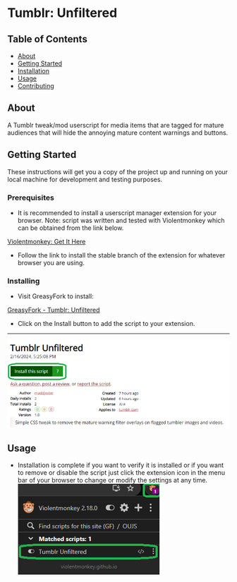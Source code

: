 # Tumblr: Unfiltered

## Table of Contents

- [About](#about)
- [Getting Started](#getting_started)
- [Installation](#installing)
- [Usage](#usage)
- [Contributing](../CONTRIBUTING.md)

## About <a name = "about"></a>

A Tumblr tweak/mod userscript for media items that are tagged for mature audiences that will hide the annoying mature content warnings and buttons.

## Getting Started <a name = "getting_started"></a>

These instructions will get you a copy of the project up and running on your local machine for development and testing purposes.

### Prerequisites

- It is recommended to install a userscript manager extension for your browser. Note: script was written and tested with Violentmonkey which can be obtained from the link below.

[Violentmonkey: Get It Here](https://violentmonkey.github.io/get-it/)

- Follow the link to install the stable branch of the extension for whatever browser you are using.

### Installing

- Visit GreasyFork to install:

[GreasyFork - Tumblr: Unfiltered](https://greasyfork.org/en/scripts/487478-tumblr-unfiltered)

- Click on the Install button to add the script to your extension.

****
![Greasy Fork](greasy_fork.png)

## Usage <a name = "usage"></a>
- Installation is complete if you want to verify it is installed or if you want to remove or disable the script just click the extension icon in the menu bar of your browser to change or modify the settings at any time. ![Extension Menu](ext_menu.png)